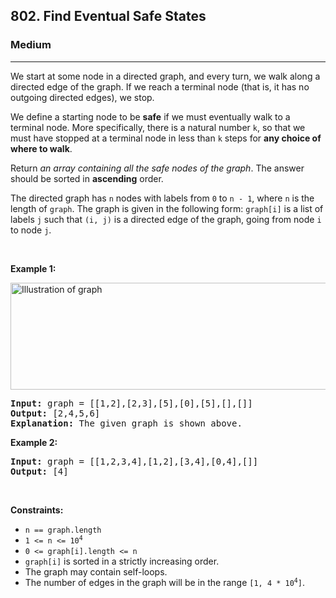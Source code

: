 <h2>802. Find Eventual Safe States</h2><h3>Medium</h3><hr><div><p>We start at some node in a directed graph, and every turn, we walk along a directed edge of the graph. If we reach a terminal node (that is, it has no outgoing directed edges), we stop.</p>

<p>We define a starting node to be <strong>safe</strong> if we must eventually walk to a terminal node. More specifically, there is a natural number <code>k</code>, so that we must have stopped at a terminal node in less than <code>k</code> steps for <strong>any choice of where to walk</strong>.</p>

<p>Return <em>an array containing all the safe nodes of the graph</em>. The answer should be sorted in <strong>ascending</strong> order.</p>

<p>The directed graph has <code>n</code> nodes with labels from <code>0</code> to <code>n - 1</code>, where <code>n</code> is the length of <code>graph</code>. The graph is given in the following form: <code>graph[i]</code> is a list of labels <code>j</code> such that <code>(i, j)</code> is a directed edge of the graph, going from node <code>i</code> to node <code>j</code>.</p>

<p>&nbsp;</p>
<p><strong>Example 1:</strong></p>
<img alt="Illustration of graph" src="https://s3-lc-upload.s3.amazonaws.com/uploads/2018/03/17/picture1.png" style="height: 171px; width: 600px;">
<pre><strong>Input:</strong> graph = [[1,2],[2,3],[5],[0],[5],[],[]]
<strong>Output:</strong> [2,4,5,6]
<strong>Explanation:</strong> The given graph is shown above.
</pre>

<p><strong>Example 2:</strong></p>

<pre><strong>Input:</strong> graph = [[1,2,3,4],[1,2],[3,4],[0,4],[]]
<strong>Output:</strong> [4]
</pre>

<p>&nbsp;</p>
<p><strong>Constraints:</strong></p>

<ul>
	<li><code>n == graph.length</code></li>
	<li><code>1 &lt;= n &lt;= 10<sup>4</sup></code></li>
	<li><code>0 &lt;= graph[i].length &lt;= n</code></li>
	<li><code>graph[i]</code> is sorted in a strictly increasing order.</li>
	<li>The graph may contain self-loops.</li>
	<li>The number of edges in the graph will be in the range <code>[1, 4 * 10<sup>4</sup>]</code>.</li>
</ul>
</div>